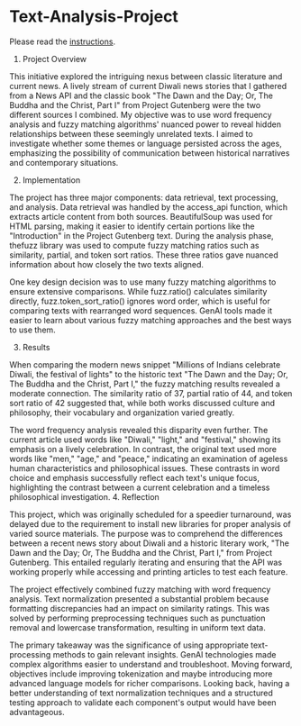 # Text-Analysis-Project

Please read the [instructions](instructions.md).

1. Project Overview

This initiative explored the intriguing nexus between classic literature and current news. A lively stream of current Diwali news stories that I gathered from a News API and the classic book "The Dawn and the Day; Or, The Buddha and the Christ, Part I" from Project Gutenberg were the two different sources I combined. My objective was to use word frequency analysis and fuzzy matching algorithms' nuanced power to reveal hidden relationships between these seemingly unrelated texts. I aimed to investigate whether some themes or language persisted across the ages, emphasizing the possibility of communication between historical narratives and contemporary situations.

2. Implementation

The project has three major components: data retrieval, text processing, and analysis. Data retrieval was handled by the access_api function, which extracts article content from both sources. BeautifulSoup was used for HTML parsing, making it easier to identify certain portions like the "Introduction" in the Project Gutenberg text. During the analysis phase, thefuzz library was used to compute fuzzy matching ratios such as similarity, partial, and token sort ratios. These three ratios gave nuanced information about how closely the two texts aligned.

One key design decision was to use many fuzzy matching algorithms to ensure extensive comparisons. While fuzz.ratio() calculates similarity directly, fuzz.token_sort_ratio() ignores word order, which is useful for comparing texts with rearranged word sequences. GenAI tools made it easier to learn about various fuzzy matching approaches and the best ways to use them.

3. Results

When comparing the modern news snippet "Millions of Indians celebrate Diwali, the festival of lights" to the historic text "The Dawn and the Day; Or, The Buddha and the Christ, Part I," the fuzzy matching results revealed a moderate connection. The similarity ratio of 37, partial ratio of 44, and token sort ratio of 42 suggested that, while both works discussed culture and philosophy, their vocabulary and organization varied greatly.

The word frequency analysis revealed this disparity even further. The current article used words like "Diwali," "light," and "festival," showing its emphasis on a lively celebration. In contrast, the original text used more words like "men," "age," and "peace," indicating an examination of ageless human characteristics and philosophical issues. These contrasts in word choice and emphasis successfully reflect each text's unique focus, highlighting the contrast between a current celebration and a timeless philosophical investigation.
4. Reflection

This project, which was originally scheduled for a speedier turnaround, was delayed due to the requirement to install new libraries for proper analysis of varied source materials. The purpose was to comprehend the differences between a recent news story about Diwali and a historic literary work, "The Dawn and the Day; Or, The Buddha and the Christ, Part I," from Project Gutenberg. This entailed regularly iterating and ensuring that the API was working properly while accessing and printing articles to test each feature.

The project effectively combined fuzzy matching with word frequency analysis. Text normalization presented a substantial problem because formatting discrepancies had an impact on similarity ratings. This was solved by performing preprocessing techniques such as punctuation removal and lowercase transformation, resulting in uniform text data.

The primary takeaway was the significance of using appropriate text-processing methods to gain relevant insights. GenAI technologies made complex algorithms easier to understand and troubleshoot. Moving forward, objectives include improving tokenization and maybe introducing more advanced language models for richer comparisons. Looking back, having a better understanding of text normalization techniques and a structured testing approach to validate each component's output would have been advantageous.